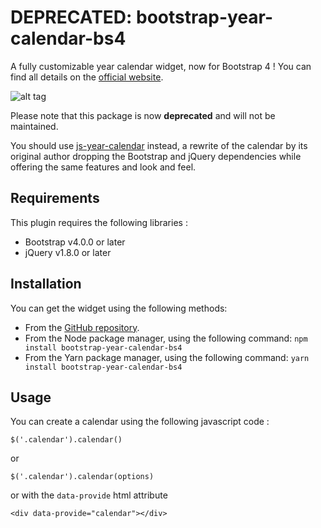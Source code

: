 # DEPRECATED: bootstrap-year-calendar-bs4

A fully customizable year calendar widget, now for Bootstrap 4 !
You can find all details on the [official website](http://www.bootstrap-year-calendar.com/).

![alt tag](http://www.bootstrap-year-calendar.com/img/calendar.png)

Please note that this package is now **deprecated** and will not be maintained.

You should use [js-year-calendar](https://github.com/year-calendar/js-year-calendar) instead, a rewrite of the calendar by its original author dropping the Bootstrap and jQuery dependencies while offering the same features and look and feel.

## Requirements

This plugin requires the following libraries :
- Bootstrap v4.0.0 or later
- jQuery v1.8.0 or later

## Installation

You can get the widget using the following methods:
- From the [GitHub repository](https://github.com/anlambert/bootstrap-year-calendar-bs4/releases).
- From the Node package manager, using the following command: `npm install bootstrap-year-calendar-bs4`
- From the Yarn package manager, using the following command: `yarn install bootstrap-year-calendar-bs4`

## Usage

You can create a calendar using the following javascript code :
```
$('.calendar').calendar()
```
or
```
$('.calendar').calendar(options)
```
or with the `data-provide` html attribute
```
<div data-provide="calendar"></div>
```
